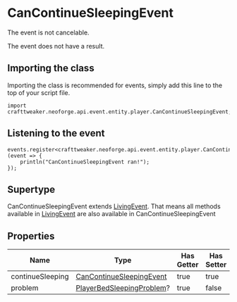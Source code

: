 # CanContinueSleepingEvent

The event is not cancelable.

The event does not have a result.

## Importing the class

Importing the class is recommended for events, simply add this line to the top of your script file.
```zenscript
import crafttweaker.neoforge.api.event.entity.player.CanContinueSleepingEvent;
```


## Listening to the event

```zenscript
events.register<crafttweaker.neoforge.api.event.entity.player.CanContinueSleepingEvent>(event => {
    println("CanContinueSleepingEvent ran!");
});
```


## Supertype

CanContinueSleepingEvent extends [LivingEvent](/neoforge/api/event/entity/living/LivingEvent). That means all methods available in [LivingEvent](/neoforge/api/event/entity/living/LivingEvent) are also available in CanContinueSleepingEvent

## Properties

|       Name       |                                          Type                                          | Has Getter | Has Setter |
|------------------|----------------------------------------------------------------------------------------|------------|------------|
| continueSleeping | [CanContinueSleepingEvent](/neoforge/api/event/entity/player/CanContinueSleepingEvent) | true       | true       |
| problem          | [PlayerBedSleepingProblem](/vanilla/api/entity/type/player/PlayerBedSleepingProblem)?  | true       | false      |

